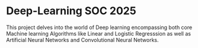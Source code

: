 # Deep-Learning SOC 2025

This project delves into the world of Deep learning encompassing both core Machine learning Algorithms like Linear and Logistic Regresssion as well as Artificial Neural Networks and Convolutional Neural Networks.
